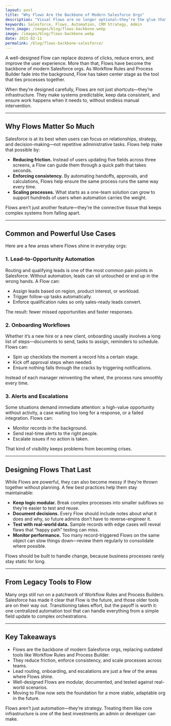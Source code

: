 ```yaml
---
layout: post
title: "Why Flows Are the Backbone of Modern Salesforce Orgs"
description: "Visual Flows are no longer optional—they’re the glue that holds efficient processes together. Here’s how we help clients make the most of them."
keywords: Salesforce, Flows, Automation, CRM Strategy, Admin
hero_image: /images/blog/flows-backbone.webp
image: /images/blog/flows-backbone.webp
date: 2021-02-11
permalink: /blog/flows-backbone-salesforce/
---
```


A well-designed Flow can replace dozens of clicks, reduce errors, and improve the user experience. More than that, Flows have become the backbone of modern Salesforce orgs. As Workflow Rules and Process Builder fade into the background, Flow has taken center stage as the tool that ties processes together.  

When they’re designed carefully, Flows are not just shortcuts—they’re infrastructure. They make systems predictable, keep data consistent, and ensure work happens when it needs to, without endless manual intervention.  

---

## Why Flows Matter So Much
Salesforce is at its best when users can focus on relationships, strategy, and decision-making—not repetitive administrative tasks. Flows help make that possible by:  

- **Reducing friction.** Instead of users updating five fields across three screens, a Flow can guide them through a quick path that takes seconds.  
- **Enforcing consistency.** By automating handoffs, approvals, and calculations, Flows help ensure the same process runs the same way every time.  
- **Scaling processes.** What starts as a one-team solution can grow to support hundreds of users when automation carries the weight.  

Flows aren’t just another feature—they’re the connective tissue that keeps complex systems from falling apart.  

---

## Common and Powerful Use Cases
Here are a few areas where Flows shine in everyday orgs:  

### 1. Lead-to-Opportunity Automation  
Routing and qualifying leads is one of the most common pain points in Salesforce. Without automation, leads can sit untouched or end up in the wrong hands. A Flow can:  
- Assign leads based on region, product interest, or workload.  
- Trigger follow-up tasks automatically.  
- Enforce qualification rules so only sales-ready leads convert.  

The result: fewer missed opportunities and faster responses.  

### 2. Onboarding Workflows  
Whether it’s a new hire or a new client, onboarding usually involves a long list of steps—documents to send, tasks to assign, reminders to schedule. Flows can:  
- Spin up checklists the moment a record hits a certain stage.  
- Kick off approval steps when needed.  
- Ensure nothing falls through the cracks by triggering notifications.  

Instead of each manager reinventing the wheel, the process runs smoothly every time.  

### 3. Alerts and Escalations  
Some situations demand immediate attention: a high-value opportunity without activity, a case waiting too long for a response, or a failed integration. Flows can:  
- Monitor records in the background.  
- Send real-time alerts to the right people.  
- Escalate issues if no action is taken.  

That kind of visibility keeps problems from becoming crises.  

---

## Designing Flows That Last
While Flows are powerful, they can also become messy if they’re thrown together without planning. A few best practices help them stay maintainable:  

- **Keep logic modular.** Break complex processes into smaller subflows so they’re easier to test and reuse.  
- **Document decisions.** Every Flow should include notes about what it does and why, so future admins don’t have to reverse-engineer it.  
- **Test with real-world data.** Sample records with edge cases will reveal flaws that “happy path” testing can miss.  
- **Monitor performance.** Too many record-triggered Flows on the same object can slow things down—review them regularly to consolidate where possible.  

Flows should be built to handle change, because business processes rarely stay static for long.  

---

## From Legacy Tools to Flow
Many orgs still run on a patchwork of Workflow Rules and Process Builders. Salesforce has made it clear that Flow is the future, and those older tools are on their way out. Transitioning takes effort, but the payoff is worth it: one centralized automation tool that can handle everything from a simple field update to complex orchestrations.  

---

## Key Takeaways
- Flows are the backbone of modern Salesforce orgs, replacing outdated tools like Workflow Rules and Process Builder.  
- They reduce friction, enforce consistency, and scale processes across teams.  
- Lead routing, onboarding, and escalations are just a few of the areas where Flows shine.  
- Well-designed Flows are modular, documented, and tested against real-world scenarios.  
- Moving to Flow now sets the foundation for a more stable, adaptable org in the future.  

Flows aren’t just automation—they’re strategy. Treating them like core infrastructure is one of the best investments an admin or developer can make.  
